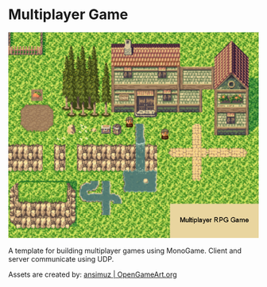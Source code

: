 # Multiplayer Game

![header](https://github.com/wesleydekraker/multiplayer-game/blob/main/Client/Content/Assets/screenshot.png?raw=true)

A template for building multiplayer games using MonoGame. Client and server communicate using UDP.

Assets are created by: [ansimuz | OpenGameArt.org](https://opengameart.org/content/rpg-town-pixel-art-assets)
